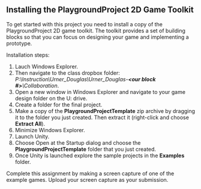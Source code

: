 ## Installing the PlaygroundProject 2D Game Toolkit

To get started with this project you need to install a copy of the PlaygroundProject 2D game toolkit. The toolkit provides a set of building blocks so that you can focus on designing your game and implementing a prototype.

Installation steps:

1. Lauch Windows Explorer.
1. Then navigate to the class dropbox folder: _P:\Instruction\Urner_Douglas\Urner_Douglas-**<our block #>**\Collaboration_.
1. Open a new window in Windows Explorer and navigate to your game design folder on the U: drive.
1. Create a folder for the final project.
1. Make a copy of the **PlaygroundProjectTemplate** zip archive by dragging it to the folder you just created. Then extract it (right-click and choose **Extract All**).
1. Minimize Windows Explorer.
1. Launch Unity.
1. Choose Open at the Startup dialog and choose the **PlaygroundProjectTemplate** folder that you just created.
1. Once Unity is launched explore the sample projects in the **Examples** folder.

Complete this assignment by making a screen capture of one of the example games. Upload your screen capture as your submission.
